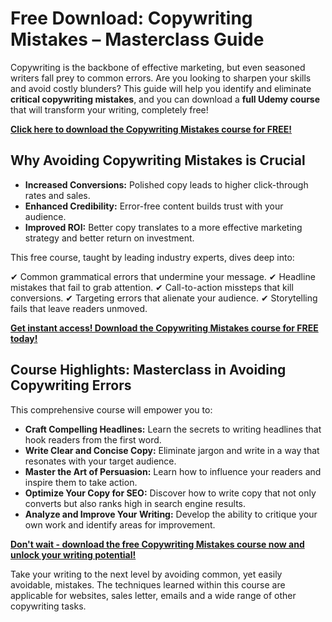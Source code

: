 # Free Download: Copywriting Mistakes – Masterclass Guide

Copywriting is the backbone of effective marketing, but even seasoned writers fall prey to common errors. Are you looking to sharpen your skills and avoid costly blunders? This guide will help you identify and eliminate **critical copywriting mistakes**, and you can download a **full Udemy course** that will transform your writing, completely free!

[**Click here to download the Copywriting Mistakes course for FREE!**](https://udemywork.com/copywriting-mistakes)

## Why Avoiding Copywriting Mistakes is Crucial

*   **Increased Conversions:** Polished copy leads to higher click-through rates and sales.
*   **Enhanced Credibility:** Error-free content builds trust with your audience.
*   **Improved ROI:** Better copy translates to a more effective marketing strategy and better return on investment.

This free course, taught by leading industry experts, dives deep into:

✔ Common grammatical errors that undermine your message.
✔ Headline mistakes that fail to grab attention.
✔ Call-to-action missteps that kill conversions.
✔ Targeting errors that alienate your audience.
✔ Storytelling fails that leave readers unmoved.

[**Get instant access! Download the Copywriting Mistakes course for FREE today!**](https://udemywork.com/copywriting-mistakes)

## Course Highlights: Masterclass in Avoiding Copywriting Errors

This comprehensive course will empower you to:

*   **Craft Compelling Headlines:** Learn the secrets to writing headlines that hook readers from the first word.
*   **Write Clear and Concise Copy:** Eliminate jargon and write in a way that resonates with your target audience.
*   **Master the Art of Persuasion:** Learn how to influence your readers and inspire them to take action.
*   **Optimize Your Copy for SEO:** Discover how to write copy that not only converts but also ranks high in search engine results.
*   **Analyze and Improve Your Writing:** Develop the ability to critique your own work and identify areas for improvement.

[**Don't wait - download the free Copywriting Mistakes course now and unlock your writing potential!**](https://udemywork.com/copywriting-mistakes)

Take your writing to the next level by avoiding common, yet easily avoidable, mistakes. The techniques learned within this course are applicable for websites, sales letter, emails and a wide range of other copywriting tasks.
